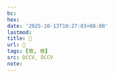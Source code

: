 ```yaml
---
bc:
hex:
date: '2025-10-13T10:27:03+08:00'
lastmod:
title: 􂸏
url: 􂸏
tags: [簷, 檐]
src: DCCV, DCCV
note:
---
```

